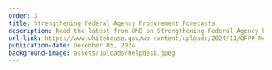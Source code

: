 ```yaml
---
order: 3
title: Strengthening Federal Agency Procurement Forecasts
description: Read the latest from OMB on Strengthening Federal Agency Procurement Forecasts!
url-link: https://www.whitehouse.gov/wp-content/uploads/2024/11/OFPP-Memorandum-Strenghtening-Federal-Agency-Procurement-Forecasts.pdf
publication-date: December 05, 2024
background-image: assets/uploads/helpdesk.jpeg
---
```

